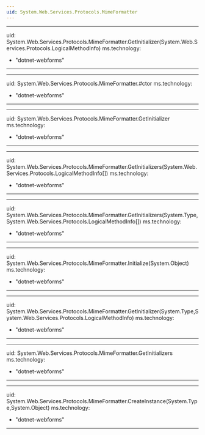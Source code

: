 ```yaml
---
uid: System.Web.Services.Protocols.MimeFormatter
---
```


---
uid: System.Web.Services.Protocols.MimeFormatter.GetInitializer(System.Web.Services.Protocols.LogicalMethodInfo)
ms.technology: 
  - "dotnet-webforms"
---

---
uid: System.Web.Services.Protocols.MimeFormatter.#ctor
ms.technology: 
  - "dotnet-webforms"
---

---
uid: System.Web.Services.Protocols.MimeFormatter.GetInitializer
ms.technology: 
  - "dotnet-webforms"
---

---
uid: System.Web.Services.Protocols.MimeFormatter.GetInitializers(System.Web.Services.Protocols.LogicalMethodInfo[])
ms.technology: 
  - "dotnet-webforms"
---

---
uid: System.Web.Services.Protocols.MimeFormatter.GetInitializers(System.Type,System.Web.Services.Protocols.LogicalMethodInfo[])
ms.technology: 
  - "dotnet-webforms"
---

---
uid: System.Web.Services.Protocols.MimeFormatter.Initialize(System.Object)
ms.technology: 
  - "dotnet-webforms"
---

---
uid: System.Web.Services.Protocols.MimeFormatter.GetInitializer(System.Type,System.Web.Services.Protocols.LogicalMethodInfo)
ms.technology: 
  - "dotnet-webforms"
---

---
uid: System.Web.Services.Protocols.MimeFormatter.GetInitializers
ms.technology: 
  - "dotnet-webforms"
---

---
uid: System.Web.Services.Protocols.MimeFormatter.CreateInstance(System.Type,System.Object)
ms.technology: 
  - "dotnet-webforms"
---
